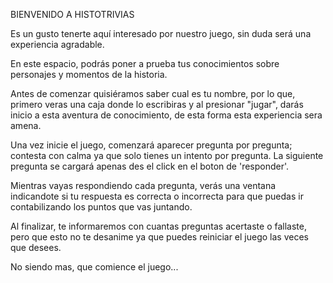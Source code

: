 BIENVENIDO A HISTOTRIVIAS

Es un gusto tenerte aquí interesado por nuestro juego, sin duda será una experiencia agradable.

En este espacio, podrás poner a prueba tus conocimientos sobre personajes y momentos de la historia.

Antes de comenzar quisiéramos saber cual es tu nombre, por lo que, primero veras una caja donde lo escribiras y al presionar "jugar", darás inicio a esta aventura de conocimiento, de esta forma esta experiencia sera amena.

Una vez inicie el juego, comenzará aparecer pregunta por pregunta; contesta con calma ya que solo tienes un intento por pregunta. La siguiente pregunta se cargará apenas des el click en el boton de 'responder'.

Mientras vayas respondiendo cada pregunta, verás una ventana indicandote si tu respuesta es correcta o incorrecta para que puedas ir contabilizando los puntos que vas juntando.

Al finalizar, te informaremos con cuantas preguntas acertaste o fallaste, pero que esto no te desanime ya que puedes reiniciar el juego las veces que desees.

No siendo mas, que comience el juego...
